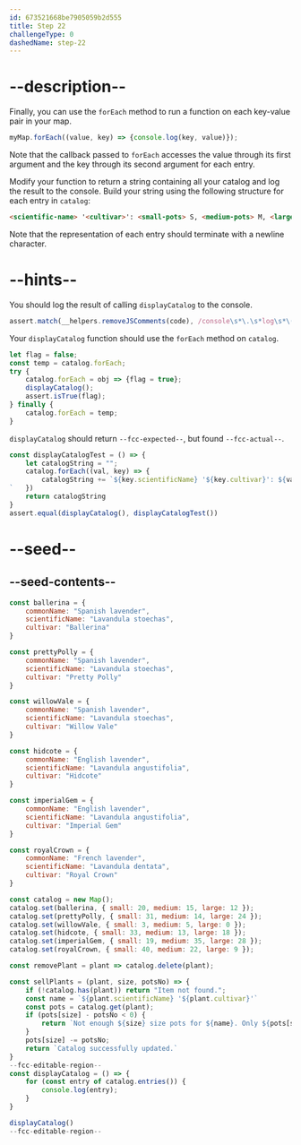 ```yaml
---
id: 673521668be7905059b2d555
title: Step 22
challengeType: 0
dashedName: step-22
---
```


# --description--

Finally, you can use the `forEach` method to run a function on each key-value pair in your map.

```js
myMap.forEach((value, key) => {console.log(key, value)});
```

Note that the callback passed to `forEach` accesses the value through its first argument and the key through its second argument for each entry. 

Modify your function to return a string containing all your catalog and log the result to the console. Build your string using the following structure for each entry in `catalog`:

```md
<scientific-name> '<cultivar>': <small-pots> S, <medium-pots> M, <large-pots> L

```

Note that the representation of each entry should terminate with a newline character.

# --hints--

You should log the result of calling `displayCatalog` to the console.

```js
assert.match(__helpers.removeJSComments(code), /console\s*\.\s*log\s*\(\s*displayCatalog\s*\(\s*\)\s*\)/)
```

Your `displayCatalog` function should use the `forEach` method on `catalog`.

```js
let flag = false;
const temp = catalog.forEach;
try {
    catalog.forEach = obj => {flag = true};
    displayCatalog();    
    assert.isTrue(flag);    
} finally {
    catalog.forEach = temp;
}
```

`displayCatalog` should return `--fcc-expected--`, but found `--fcc-actual--`.

```js
const displayCatalogTest = () => {
    let catalogString = "";
    catalog.forEach((val, key) => {
        catalogString += `${key.scientificName} '${key.cultivar}': ${val.small} S, ${val.medium} M, ${val.large} L
`   })
    return catalogString
}
assert.equal(displayCatalog(), displayCatalogTest())
```

# --seed--

## --seed-contents--

```js
const ballerina = {
    commonName: "Spanish lavender",
    scientificName: "Lavandula stoechas",
    cultivar: "Ballerina"
}

const prettyPolly = {
    commonName: "Spanish lavender",
    scientificName: "Lavandula stoechas",
    cultivar: "Pretty Polly"
}

const willowVale = {
    commonName: "Spanish lavender",
    scientificName: "Lavandula stoechas",
    cultivar: "Willow Vale"
}

const hidcote = {
    commonName: "English lavender",
    scientificName: "Lavandula angustifolia",
    cultivar: "Hidcote"
}

const imperialGem = {
    commonName: "English lavender",
    scientificName: "Lavandula angustifolia",
    cultivar: "Imperial Gem"
}

const royalCrown = {
    commonName: "French lavender",
    scientificName: "Lavandula dentata",
    cultivar: "Royal Crown"
}

const catalog = new Map();
catalog.set(ballerina, { small: 20, medium: 15, large: 12 });
catalog.set(prettyPolly, { small: 31, medium: 14, large: 24 });
catalog.set(willowVale, { small: 3, medium: 5, large: 0 });
catalog.set(hidcote, { small: 33, medium: 13, large: 18 });
catalog.set(imperialGem, { small: 19, medium: 35, large: 28 });
catalog.set(royalCrown, { small: 40, medium: 22, large: 9 });

const removePlant = plant => catalog.delete(plant);

const sellPlants = (plant, size, potsNo) => {
    if (!catalog.has(plant)) return "Item not found.";
    const name = `${plant.scientificName} '${plant.cultivar}'`
    const pots = catalog.get(plant);
    if (pots[size] - potsNo < 0) {
        return `Not enough ${size} size pots for ${name}. Only ${pots[size]} left.`
    }
    pots[size] -= potsNo;
    return `Catalog successfully updated.`
}
--fcc-editable-region--
const displayCatalog = () => {
    for (const entry of catalog.entries()) {
        console.log(entry);
    }
}

displayCatalog()
--fcc-editable-region--
```
